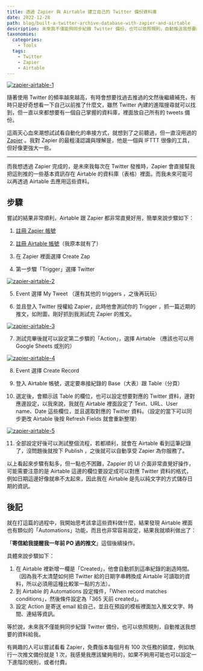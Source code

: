 ```yaml
---
title: 透過 Zapier 與 Airtable 建立自己的 Twitter 備份資料庫
date: 2022-12-28
path: blog/built-a-twitter-archive-database-with-zapier-and-airtable
description: 未來我不僅能夠同步紀錄 Twitter 備份，也可以依照規則，自動推送我想要的資料給我。
taxonomies:
  categories: 
    - Tools
  tags: 
    - Twitter
    - Zapier
    - Airtable
---
```


<a href="https://pinchlime-screenshots.s3.ap-northeast-1.amazonaws.com/zapier-airtable-1_Vg8dJX.webp" data-fancybox data-caption="zapier-airtable-1">
  <img src="https://pinchlime-screenshots.s3.ap-northeast-1.amazonaws.com/zapier-airtable-1_Vg8dJX.webp" loading="lazy" alt="zapier-airtable-1" align="center" />
</a>

隨著使用 Twitter 的頻率越來越高，有時會想要找過去推過的文然後繼續補充，有時只是好奇想看一下自己以前推了什麼文，雖然 Twitter 內建的進階搜尋就可以找到，但一直以來都想要有一個自己掌握的資料庫，裡面放自己所有的 tweets 備份。

這兩天心血來潮想試試看自動化的串接方式，就想到了之前聽過，但一直沒用過的 [Zapier](https://zapier.com) 。我對 Zapier 的最粗淺認識與理解是，他是一個與 IFTTT 很像的工具，但好像更強大一些。


<!-- more -->
---

而我想透過 Zapier 完成的，是未來我每次在 Twitter 發推時，Zapier 會直接幫我把這則推的一些基本資訊存在 Airtable 的資料庫（表格）裡面。而我未來可能可以再透過 Airtable 去應用這些資料。

## 步驟

嘗試的結果非常順利，Airtable 跟 Zapier 都非常直覺好用，簡單來說步驟如下：

1. [註冊 Zapier 帳號](https://zapier.com/sign-up)

2. [註冊 Airtable 帳號](https://airtable.com/signup)（我原本就有了）

3. 在 Zapier 裡面選擇 Create Zap

4. 第一步驟「Trigger」選擇 Twitter

<a href="https://pinchlime-screenshots.s3.ap-northeast-1.amazonaws.com/zapier-airtable-2_POoGIL.webp" data-fancybox data-caption="zapier-airtable-2">
  <img src="https://pinchlime-screenshots.s3.ap-northeast-1.amazonaws.com/zapier-airtable-2_POoGIL.webp" loading="lazy" alt="zapier-airtable-2" align="center" />
</a>


5. Event 選擇 My Tweet （還有其他的 triggers ，之後再玩玩）

6. 並且登入 Twitter 授權給 Zapier，此時他會測試你的 Trigger ，抓一篇近期的推文，如附圖，剛好抓到我測試完 Zapier 的推文。

<a href="https://pinchlime-screenshots.s3.ap-northeast-1.amazonaws.com/zapier-airtable-3_Gi8BIF.webp" data-fancybox data-caption="zapier-airtable-3">
  <img src="https://pinchlime-screenshots.s3.ap-northeast-1.amazonaws.com/zapier-airtable-3_Gi8BIF.webp" loading="lazy" alt="zapier-airtable-3" align="center" />
</a>


7. 測試完畢後就可以設定第二步驟的「Action」，選擇 Airtable （應該也可以用 Google Sheets 或別的）

<a href="https://pinchlime-screenshots.s3.ap-northeast-1.amazonaws.com/zapier-airtable-4_PBAqRS.webp" data-fancybox data-caption="zapier-airtable-4">
  <img src="https://pinchlime-screenshots.s3.ap-northeast-1.amazonaws.com/zapier-airtable-4_PBAqRS.webp" loading="lazy" alt="zapier-airtable-4" align="center" />
</a>

8. Event 選擇 Create Record

9. 登入 Airtable 帳號，選定要串接紀錄的 Base（大表）跟 Table（分頁）

10. 選定後，會顯示該 Table 的欄位，也可以設定想要對應的 Twitter 資料，邊對應邊設定，以我來說，我就在 Airtable 裡面設定了 Text、URL、User name、Date 這些欄位，並且選取對應的 Twitter 資料。（設定的當下可以同步更改 Airtable 後按 Refresh Fields 就會重新整理）

<a href="https://pinchlime-screenshots.s3.ap-northeast-1.amazonaws.com/zapier-airtable-5_ZWnN64.webp" data-fancybox data-caption="zapier-airtable-5">
  <img src="https://pinchlime-screenshots.s3.ap-northeast-1.amazonaws.com/zapier-airtable-5_ZWnN64.webp" loading="lazy" alt="zapier-airtable-5" align="center" />
</a>


11. 全部設定好後可以測試整個流程，若都順利，就會在 Airtable 看到這筆記錄了，沒問題後就按下 Publish ，之後就可以自動享受 Zapier 為你服務了。


以上看起來步驟有點多，但一點也不困難，Zappier 的 UI 介面非常直覺好操作，可能需要注意的是 Airtable 這邊的欄位要設定成可以對應 Twitter 資料的格式，例如日期這邊好像就串不太起來，因此我在 Airtable 是先以純文字的方式儲存日期的資訊。


## 後記

就在打這篇的過程中，我開始思考該拿這些資料做什麼，結果發現 Airtable 裡面也有類似的「Automations」功能，而且也非常容易設定，結果我就順利做出了：

「**寄信給我提醒我一年前 PO 過的推文**」這個後續操作。

具體來說步驟如下：
1. 在 Airtable 裡新增一欄是「Created」，他會自動抓到這串紀錄的創造時間。（因為我不太清楚如何把 Twitter 給的日期字串轉換成 Airtable 可讀取的資料，所以必須用這種比較笨一點的方法）。
2. 到 Airtable 的 Automations 設定條件，「When record matches conditions」，然後條件設定為「365 天前 created」。
3. 設定 Action 是寄送 email 給自己，並且在預設的模板裡面加入推文文字、時間、連結等資訊。

等於說，未來我不僅能夠同步紀錄 Twitter 備份，也可以依照規則，自動推送我想要的資料給我。

有興趣的人可以嘗試看看 Zapier，免費版本每個月有 100 次任務的額度，例如執行一次推文備份就是 1 次，我感覺我應該蠻夠用的，如果不夠用可能也可以設定一下進階的規則，或者付費。
